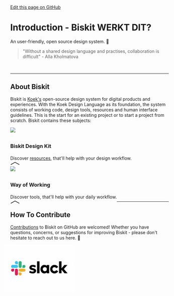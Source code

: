 <br>
<html>
    <div class="github">
        <a href="https://github.com/Slaaatje/biskit-docs/edit/master/docs/introduction.md" target="_blank">Edit this page on GitHub
        </a>
    </div>
</html>
 

# Introduction - Biskit WERKT DIT?
An user-friendly, open source design system. :cookie:
<br>

> "Without a shared design language and practises, collaboration is difficult" - Alla Kholmatova
<br>

 ***


## About Biskit
Biskit is [Koek's](https://www.koek.nl) open-source design system for digital products and experiences. With
 the Koek Design Language as its foundation, the system consists of working code, design tools, resources and human
  interface guidelines. This is the start for an existing project or to start a project from scratch. Biskit contains
   these subjects:
<br>


<html>
<div class="card" onclick="this.classList.toggle('expanded')" style="float: left;">
  <img class="label" src="https://upload.wikimedia.org/wikipedia/commons/thumb/5/59/Sketch_Logo.svg/394px-Sketch_Logo
  .svg.png" xmlns="http://www.w3.org/2000/svg" viewBox="0 0 100 100" height="80"><div class
  ="text1">
  <h3 class="title" style="margin-top: 30px;">Biskit Design Kit</h3>
  <div class="text-content">
  
   <div class="body-text" style="margin-top: 20px;">
Discover <a href="https://ruud.koek.link/biskit/docs/#/designers">resources</a>, that'll help with your design workflow.</div>
    </div>
  </div>
  <svg class="chevron" xmlns="http://www.w3.org/2000/svg" viewBox="0 0 100 35" width="30"><path d="M5 30L50 5l45 25" fill="none" stroke="#000" stroke-width="5"/></svg>
</div>

<div class="card" onclick="this.classList.toggle('expanded')" style="float: left;">
  <img class="label" src="https://koek.ruudslagers.nl/wp-content/uploads/2019/11/koek-logo.png" xmlns="http://www.w3.org/2000/svg" 
  viewBox="0 0 100 100" width="80"><div class
  ="text1">
  <h3 class="title" style="margin-top: 30px;">Way of Working</h3>
  <div class="text-content">
  
   <div class="body-text" style="margin-top: 20px;">Discover tools, that'll help with your daily workflow.</div>
    </div>
  </div>
  <svg class="chevron" xmlns="http://www.w3.org/2000/svg" viewBox="0 0 100 35" width="30"><path d="M5 30L50 5l45 25" fill="none" stroke="#000" stroke-width="5"/></svg>
</div>



</html>


<br><br><br><br><br><br><br><br><br><br><br><br><br>

 ***

## How To Contribute
[Contributions](contribute.md) to Biskit on GitHub are welcomed! Whether you have questions, concerns, or suggestions for
 improving
 Biskit - please don't hesitate to reach out to us here. :speech_balloon:
 

 <a href="slack://open?team=CPX5QD407">
 <img src="_images/slack-logo_2019.png"
      alt="Markdown Monster icon"
      style="float: left; margin-left: -20px;" height="150px;"  />
  </a>
  
<!-- Hotjar Tracking Code for https://ruud.koek.link/biskit/docs/#/ -->
<script>
    (function(h,o,t,j,a,r){
        h.hj=h.hj||function(){(h.hj.q=h.hj.q||[]).push(arguments)};
        h._hjSettings={hjid:1623350,hjsv:6};
        a=o.getElementsByTagName('head')[0];
        r=o.createElement('script');r.async=1;
        r.src=t+h._hjSettings.hjid+j+h._hjSettings.hjsv;
        a.appendChild(r);
    })(window,document,'https://static.hotjar.com/c/hotjar-','.js?sv=');
</script>
